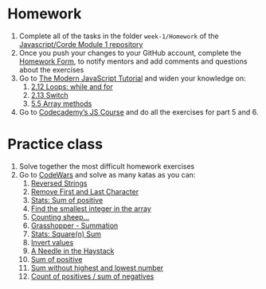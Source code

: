 # Homework

1.  Complete all of the tasks in the folder `week-1/Homework` of the [Javascript/Corde Module 1 repository](https://github.com/Migracode-Barcelona/exercises-js1)
2. Once you push your changes to your GitHub account, complete the [Homework Form](https://form.jotformeu.com/93377027809365), to notify mentors and add comments and questions about the exercises
1. Go to [The Modern JavaScript Tutorial](https://javascript.info) and widen your knowledge on:
    1. [2.12 Loops: while and for](https://javascript.info/while-for)
    1. [2.13 Switch](https://javascript.info/switch)
    1. [5.5 Array methods](https://javascript.info/array-methods)
1. Go to [Codecademy’s JS Course](https://www.codecademy.com/learn/introduction-to-javascript) and do all the exercises for part 5 and 6.

# Practice class

1. Solve together the most difficult homework exercises
1. Go to [CodeWars](https://codewars.com) and solve as many katas as you can:
    1. [Reversed Strings](https://www.codewars.com/kata/reversed-strings/javascript)
    1. [Remove First and Last Character](https://www.codewars.com/kata/56bc28ad5bdaeb48760009b0)
    1. [Stats: Sum of positive](https://www.codewars.com/kata/5715eaedb436cf5606000381)
    1. [Find the smallest integer in the array](https://www.codewars.com/kata/find-the-smallest-integer-in-the-array/javascript)
    1. [Counting sheep…](https://www.codewars.com/kata/counting-sheep-dot-dot-dot/javascript)
    1. [Grasshopper - Summation](https://www.codewars.com/kata/grasshopper-summation/javascript)
    1. [Stats: Square(n) Sum](https://www.codewars.com/kata/515e271a311df0350d00000f)
    1. [Invert values](https://www.codewars.com/kata/invert-values/train/javascript)
    1. [A Needle in the Haystack](https://www.codewars.com/kata/56676e8fabd2d1ff3000000c/javascript)
    1. [Sum of positive](https://www.codewars.com/kata/sum-of-positive/train/javascript)
    1. [Sum without highest and lowest number](https://www.codewars.com/kata/sum-without-highest-and-lowest-number/train/javascript)
    1. [Count of positives / sum of negatives](https://www.codewars.com/kata/count-of-positives-slash-sum-of-negatives/train/javascript)
